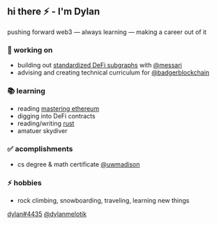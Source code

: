 ## hi there ⚡ - I'm Dylan

pushing forward web3 — always learning — making a career out of it

### 🔭 working on

- building out [standardized DeFi subgraphs](https://github.com/messari/subgraphs) with [@messari](https://messari.io/)
- advising and creating technical curriculum for [@badgerblockchain](https://www.badgerblockchain.com/)

### 📚 learning

- reading [mastering ethereum](https://github.com/ethereumbook/ethereumbook#readme)
- digging into DeFi contracts
- reading/writing [rust](https://www.rust-lang.org/)
- amatuer skydiver

### ✅ acomplishments

- cs degree & math certificate [@uwmadison](https://www.cs.wisc.edu/) 

### ⚡ hobbies

- rock climbing, snowboarding, traveling, learning new things

[dylan#4435](https://discord.com/users/956569388952223744) [@dylanmelotik](https://twitter.com/dylanmelotik)


<!--
**dmelotik/dmelotik** is a ✨ _special_ ✨ repository because its `README.md` (this file) appears on your GitHub profile.

Here are some ideas to get you started:

- 🔭 I’m currently working on ...
- 🌱 I’m currently learning ...
- 👯 I’m looking to collaborate on ...
- 🤔 I’m looking for help with ...
- 💬 Ask me about ...
- 📫 How to reach me: ...
- 😄 Pronouns: ...
- ⚡ Fun fact: ...
-->
